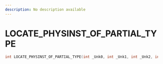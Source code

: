 ```yaml
---
description: No description available 
---
```


# LOCATE_PHYSINST_OF_PARTIAL_TYPE

```cpp
int LOCATE_PHYSINST_OF_PARTIAL_TYPE(int _Unk0, int _Unk1, int _Unk2, int _Unk3, int _Unk4, int _Unk5);
```